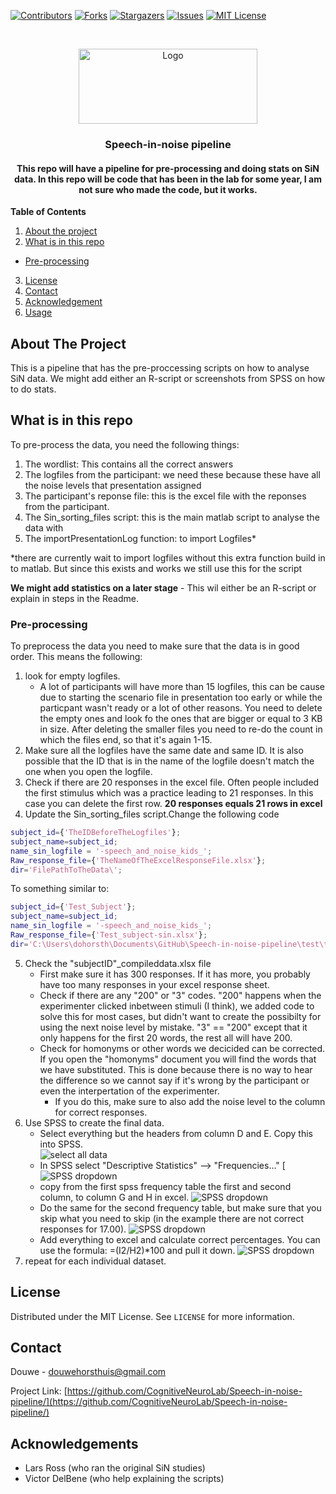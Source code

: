 [![Contributors][contributors-shield]][contributors-url]
[![Forks][forks-shield]][forks-url]
[![Stargazers][stars-shield]][stars-url]
[![Issues][issues-shield]][issues-url]
[![MIT License][license-shield]][license-url]



<br />
<p align="center">
  <a href="https://github.com/CognitiveNeuroLab/Speech-in-noise-pipeline/">
    <img src="images/logo.jpeg" alt="Logo" width="286" height="120">
  </a> 

<h3 align="center">Speech-in-noise pipeline</h3>

<h4 align="center">This repo will have a pipeline for pre-processing and doing stats on SiN data. In this repo will be code that has been in the lab for some year, I am not sure who made the code, but it works. </h4>


**Table of Contents**
  
1. [About the project](#about-the-project)
3. [What is in this repo](#what-is-in-this-repo)
  - [Pre-processing](#pre-processing)
3. [License](#license)
3. [Contact](#contact)
3. [Acknowledgement](#acknowledgement)
3. [Usage](#usage)




<!-- ABOUT THE PROJECT -->
## About The Project

This is a pipeline that has the pre-proccessing scripts on how to analyse SiN data. We might add either an R-script or screenshots from SPSS on how to do stats.


## What is in this repo

To pre-process the data, you need the following things:
1.  The wordlist: This contains all the correct answers 
2.  The logfiles from the participant: we need these because these have all the noise levels that presentation assigned
3.  The participant's reponse file: this is the excel file with the reponses from the participant.
4.  The Sin_sorting_files script: this is the main matlab script to analyse the data with
5.  The importPresentationLog function: to import Logfiles*

*there are currently wait to import logfiles without this extra function build in to matlab. But since this exists and works we still use this for the script

**We might add statistics on a later stage** - This wil either be an R-script or explain in steps in the Readme.

### Pre-processing
To preprocess the data you need to make sure that the data is in good order. This means the following:  
1.  look for empty logfiles. 
    - A lot of participants will have more than 15 logfiles, this can be cause due to starting the scenario file in presentation too early or while the particpant wasn't ready or a lot of other reasons. You need to delete the empty ones and look fo the ones that are bigger or equal to 3 KB in size. After deleting the smaller files you need to re-do the count in which the files end, so that it's again 1-15. 
2.  Make sure all the logfiles have the same date and same ID. It is also possible that the ID that is in the name of the logfile doesn't match the one when you open the logfile. 
3.  Check if there are 20 responses in the excel file. Often people included the first stimulus which was a practice leading to 21 responses. In this case you can delete the first row. **20 responses equals 21 rows in excel**
4.  Update the Sin_sorting_files script.Change the following code
``` Matlab
subject_id={'TheIDBeforeTheLogfiles'};
subject_name=subject_id;
name_sin_logfile = '-speech_and_noise_kids_'; 
Raw_response_file={'TheNameOfTheExcelResponseFile.xlsx'};
dir='FilePathToTheData\';
```
To something similar to:
```matlab
subject_id={'Test_Subject'};
subject_name=subject_id;
name_sin_logfile = '-speech_and_noise_kids_'; 
Raw_response_file={'Test_subject-sin.xlsx'};
dir='C:\Users\dohorsth\Documents\GitHub\Speech-in-noise-pipeline\test\testsubject\';
```
5.  Check the "subjectID"_compileddata.xlsx file
    - First make sure it has 300 responses. If it has more, you probably have too many responses in your excel response sheet.
    - Check if there are any "200" or "3" codes. "200" happens when the experimenter clicked inbetween stimuli (I think), we added code to solve this for most cases, but didn't want to create the possibilty for using the next noise level by mistake. "3" == "200" except that it only happens for the first 20 words, the rest all will have 200.
    - Check for homonyms or other words we decicided can be corrected. If you open the "homonyms" document you will find the words that we have substituted. This is done because there is no way to hear the difference so we cannot say if it's wrong by the participant or even the interpertation of the experimenter. 
        - If you do this, make sure to also add the noise level to the column for correct responses.
6. Use SPSS to create the final data.
    - Select everything but the headers from column D and E. Copy this into SPSS.  
    ![select all data](https://github.com/CognitiveNeuroLab/Speech-in-noise-pipeline/blob/master/images/excel.PNG)
    - In SPSS select "Descriptive Statistics" --> "Frequencies..."
    [![SPSS dropdown](https://github.com/CognitiveNeuroLab/Speech-in-noise-pipeline/blob/master/images/spss_analysis.PNG)
    - copy from the first spss frequency table the first and second column, to column G and H in excel.
    ![SPSS dropdown](https://github.com/CognitiveNeuroLab/Speech-in-noise-pipeline/blob/master/images/var002.PNG)
    - Do the same for the second frequency table, but make sure that you skip what you need to skip (in the example there are not correct responses for 17.00).
    ![SPSS dropdown](https://github.com/CognitiveNeuroLab/Speech-in-noise-pipeline/blob/master/images/var003.PNG)
    - Add everything to excel and calculate correct percentages. You can use the formula: =(I2/H2)*100 and pull it down.
    ![SPSS dropdown](https://github.com/CognitiveNeuroLab/Speech-in-noise-pipeline/blob/master/images/excel_final.PNG)
7. repeat for each individual dataset.

<!-- LICENSE -->
## License

Distributed under the MIT License. See `LICENSE` for more information.



<!-- CONTACT -->
## Contact

Douwe - douwehorsthuis@gmail.com

Project Link: [https://github.com/CognitiveNeuroLab/Speech-in-noise-pipeline/](https://github.com/CognitiveNeuroLab/Speech-in-noise-pipeline/)



<!-- ACKNOWLEDGEMENTS -->
## Acknowledgements

* Lars Ross (who ran the original SiN studies)
* Victor DelBene (who help explaining the scripts)



[contributors-shield]: https://img.shields.io/github/contributors/CognitiveNeuroLab/Speech-in-noise-pipeline.svg?style=for-the-badge
[contributors-url]: https://github.com/CognitiveNeuroLab/Speech-in-noise-pipeline/graphs/contributors
[forks-shield]: https://img.shields.io/github/forks/CognitiveNeuroLab/Speech-in-noise-pipeline.svg?style=for-the-badge
[forks-url]: https://github.com/CognitiveNeuroLab/Speech-in-noise-pipeline/network/members
[stars-shield]: https://img.shields.io/github/stars/CognitiveNeuroLab/Speech-in-noise-pipeline.svg?style=for-the-badge
[stars-url]: https://github.com/CognitiveNeuroLab/Speech-in-noise-pipeline/stargazers
[issues-shield]: https://img.shields.io/github/issues/CognitiveNeuroLab/Speech-in-noise-pipeline.svg?style=for-the-badge
[issues-url]: https://github.com/CognitiveNeuroLab/Speech-in-noise-pipeline/issues
[license-shield]: https://img.shields.io/github/license/CognitiveNeuroLab/Speech-in-noise-pipeline.svg?style=for-the-badge
[license-url]: https://github.com/CognitiveNeuroLab/Speech-in-noise-pipeline/blob/master/LICENSE.txt

